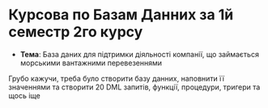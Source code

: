 # Курсова по Базам Данних за 1й семестр 2го курсу

* **Тема**: База даних для підтримки діяльності компанії, що займається морськими вантажними перевезеннями

Грубо кажучи, треба було створити базу данних, наповнити її значеннями та створити 20 DML запитів, функції, процедури, тригери та щось іще
